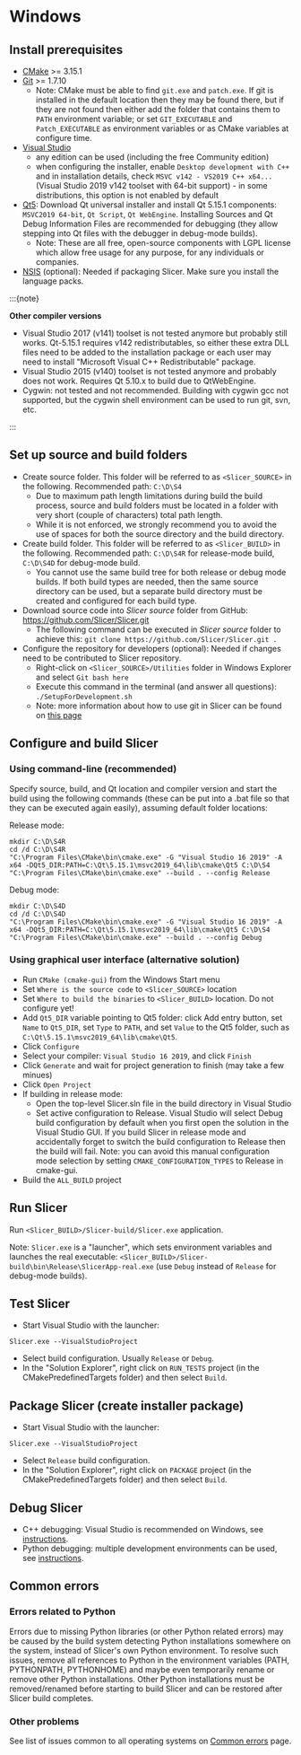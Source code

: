 # Windows

## Install prerequisites

- [CMake](http://www.cmake.org/cmake/resources/software.html) >= 3.15.1
- [Git](https://git-scm.com/download/win) >= 1.7.10
  - Note: CMake must be able to find `git.exe` and `patch.exe`. If git is installed in the default location then they may be found there, but if they are not found then either add the folder that contains them to `PATH` environment variable; or set `GIT_EXECUTABLE` and `Patch_EXECUTABLE` as environment variables or as CMake variables at configure time.
- [Visual Studio](https://visualstudio.microsoft.com/downloads/)
  - any edition can be used (including the free Community edition)
  - when configuring the installer, enable `Desktop development with C++` and in installation details, check `MSVC v142 - VS2019 C++ x64...` (Visual Studio 2019 v142 toolset with 64-bit support) - in some distributions, this option is not enabled by default
- [Qt5](https://www.qt.io/download-open-source): Download Qt universal installer and install Qt 5.15.1 components: `MSVC2019 64-bit`, `Qt Script`, `Qt WebEngine`. Installing Sources and Qt Debug Information Files are recommended for debugging (they allow stepping into Qt files with the debugger in debug-mode builds).
  - Note: These are all free, open-source components with LGPL license which allow free usage for any purpose, for any individuals or companies.
- [NSIS](http://nsis.sourceforge.net/Download) (optional): Needed if packaging Slicer. Make sure you install the language packs.

:::{note}

**Other compiler versions**

- Visual Studio 2017 (v141) toolset is not tested anymore but probably still works. Qt-5.15.1 requires v142 redistributables, so either these extra DLL files need to be added to the installation package or each user may need to install "Microsoft Visual C++ Redistributable" package.
- Visual Studio 2015 (v140) toolset is not tested anymore and probably does not work. Requires Qt 5.10.x to build due to QtWebEngine.
- Cygwin: not tested and not recommended. Building with cygwin gcc not supported, but the cygwin shell environment can be used to run git, svn, etc.

:::

## Set up source and build folders

- Create source folder. This folder will be referred to as `<Slicer_SOURCE>` in the following. Recommended path: `C:\D\S4`
  - Due to maximum path length limitations during build the build process, source and build folders must be located in a folder with very short (couple of characters) total path length.
  - While it is not enforced, we strongly recommend you to avoid the use of spaces for both the source directory and the build directory.
- Create build folder. This folder will be referred to as `<Slicer_BUILD>` in the following. Recommended path: `C:\D\S4R` for release-mode build, `C:\D\S4D` for debug-mode build.
  - You cannot use the same build tree for both release or debug mode builds. If both build types are needed, then the same source directory can be used, but a separate build directory must be created and configured for each build type.
- Download source code into _Slicer source_ folder from GitHub: https://github.com/Slicer/Slicer.git
  - The following command can be executed in _Slicer source_ folder to achieve this: `git clone https://github.com/Slicer/Slicer.git .`
- Configure the repository for developers (optional): Needed if changes need to be contributed to Slicer repository.
  - Right-click on `<Slicer_SOURCE>/Utilities` folder in Windows Explorer and select `Git bash here`
  - Execute this command in the terminal (and answer all questions): `./SetupForDevelopment.sh`
  - Note: more information about how to use git in Slicer can be found on [this page](https://www.slicer.org/wiki/Documentation/Nightly/Developers/DevelopmentWithGit)

## Configure and build Slicer

### Using command-line (recommended)

Specify source, build, and Qt location and compiler version and start the build using the following commands (these can be put into a .bat file so that they can be executed again easily), assuming default folder locations:

Release mode:

```
mkdir C:\D\S4R
cd /d C:\D\S4R
"C:\Program Files\CMake\bin\cmake.exe" -G "Visual Studio 16 2019" -A x64 -DQt5_DIR:PATH=C:\Qt\5.15.1\msvc2019_64\lib\cmake\Qt5 C:\D\S4
"C:\Program Files\CMake\bin\cmake.exe" --build . --config Release
```

Debug mode:

```
mkdir C:\D\S4D
cd /d C:\D\S4D
"C:\Program Files\CMake\bin\cmake.exe" -G "Visual Studio 16 2019" -A x64 -DQt5_DIR:PATH=C:\Qt\5.15.1\msvc2019_64\lib\cmake\Qt5 C:\D\S4
"C:\Program Files\CMake\bin\cmake.exe" --build . --config Debug
```

### Using graphical user interface (alternative solution)

- Run `CMake (cmake-gui)` from the Windows Start menu
- Set `Where is the source code` to `<Slicer_SOURCE>` location
- Set `Where to build the binaries` to `<Slicer_BUILD>` location. Do not configure yet!
- Add `Qt5_DIR` variable pointing to Qt5 folder: click Add entry button, set `Name` to `Qt5_DIR`, set `Type` to `PATH`, and set `Value` to the Qt5 folder, such as `C:\Qt\5.15.1\msvc2019_64\lib\cmake\Qt5`.
- Click `Configure`
- Select your compiler: `Visual Studio 16 2019`, and click `Finish`
- Click `Generate` and wait for project generation to finish (may take a few minues)
- Click `Open Project`
- If building in release mode:
  - Open the top-level Slicer.sln file in the build directory in Visual Studio
  - Set active configuration to Release. Visual Studio will select Debug build configuration by default when you first open the solution in the Visual Studio GUI. If you build Slicer in release mode and accidentally forget to switch the build configuration to Release then the build will fail. Note: you can avoid this manual configuration mode selection by setting `CMAKE_CONFIGURATION_TYPES` to Release in cmake-gui.
- Build the `ALL_BUILD` project

## Run Slicer

Run `<Slicer_BUILD>/Slicer-build/Slicer.exe` application.

Note: `Slicer.exe` is a "launcher", which sets environment variables and launches the real executable: `<Slicer_BUILD>/Slicer-build\bin\Release\SlicerApp-real.exe` (use `Debug` instead of `Release` for debug-mode builds).

## Test Slicer

- Start Visual Studio with the launcher:
```
Slicer.exe --VisualStudioProject
```
- Select build configuration. Usually `Release` or `Debug`.
- In the "Solution Explorer", right click on `RUN_TESTS` project (in the CMakePredefinedTargets folder) and then select `Build`.

## Package Slicer (create installer package)

- Start Visual Studio with the launcher:
```
Slicer.exe --VisualStudioProject
```
- Select `Release` build configuration.
- In the "Solution Explorer", right click on `PACKAGE` project (in the CMakePredefinedTargets folder) and then select `Build`.

## Debug Slicer

- C++ debugging: Visual Studio is recommended on Windows, see [instructions](../debugging/windowscpp).
- Python debugging: multiple development environments can be used, see [instructions](../debugging/overview.md#python-debugging).

## Common errors

### Errors related to Python

Errors due to missing Python libraries (or other Python related errors) may be caused by the build system detecting Python installations somewhere on the system, instead of Slicer's own Python environment. To resolve such issues, remove all references to Python in the environment variables (PATH, PYTHONPATH, PYTHONHOME) and maybe even temporarily rename or remove other Python installations. Other Python installations must be removed/renamed before starting to build Slicer and can be restored after Slicer build completes.

### Other problems

See list of issues common to all operating systems on [Common errors](common_errors.md) page.
